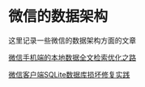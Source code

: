 # 微信的数据架构

这里记录一些微信的数据架构方面的文章

[微信手机端的本地数据全文检索优化之路](http://www.52im.net/thread-1132-1-1.html)

[微信客户端SQLite数据库损坏修复实践](http://www.52im.net/thread-789-1-1.html)